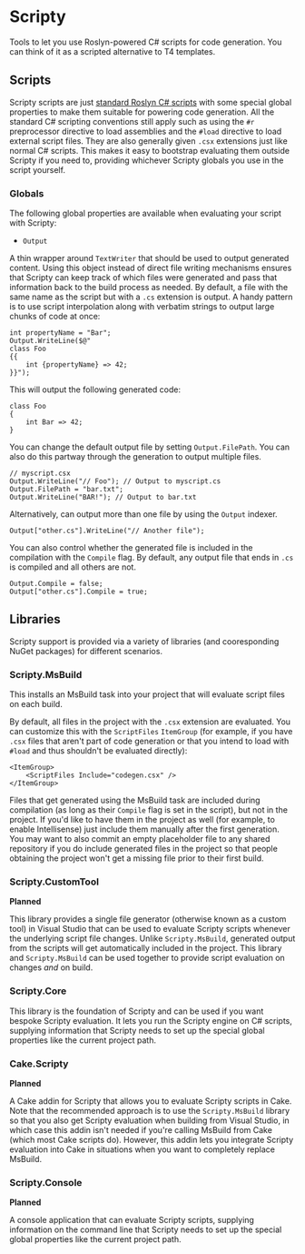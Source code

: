 # Scripty

Tools to let you use Roslyn-powered C# scripts for code generation. You can think of it as a scripted alternative to T4 templates.

## Scripts

Scripty scripts are just [standard Roslyn C# scripts](https://github.com/dotnet/roslyn/wiki/Scripting-API-Samples) with some special global properties to make them suitable for powering code generation. All the standard C# scripting conventions still apply such as using the `#r` preprocessor directive to load assemblies and the  `#load` directive to load external script files. They are also generally given `.csx` extensions just like normal C# scripts. This makes it easy to bootstrap evaluating them outside Scripty if you need to, providing whichever Scripty globals you use in the script yourself.

### Globals

The following global properties are available when evaluating your script with Scripty:

* `Output`

A thin wrapper around `TextWriter` that should be used to output generated content. Using this object instead of direct file writing mechanisms ensures that Scripty can keep track of which files were generated and pass that information back to the build process as needed. By default, a file with the same name as the script but with a `.cs` extension is output. A handy pattern is to use script interpolation along with verbatim strings to output large chunks of code at once: 

```
int propertyName = "Bar";
Output.WriteLine($@"
class Foo 
{{ 
    int {propertyName} => 42; 
}}");
```

This will output the following generated code:

```
class Foo
{
    int Bar => 42;
}
```

You can change the default output file by setting `Output.FilePath`. You can also do this partway through the generation to output multiple files.

```
// myscript.csx
Output.WriteLine("// Foo"); // Output to myscript.cs
Output.FilePath = "bar.txt";
Output.WriteLine("BAR!"); // Output to bar.txt 
```

Alternatively, can output more than one file by using the `Output` indexer.

```
Output["other.cs"].WriteLine("// Another file");
```

You can also control whether the generated file is included in the compilation with the `Compile` flag. By default, any output file that ends in `.cs` is compiled and all others are not.

```
Output.Compile = false;
Output["other.cs"].Compile = true;
```

## Libraries

Scripty support is provided via a variety of libraries (and cooresponding NuGet packages) for different scenarios.

### Scripty.MsBuild

This installs an MsBuild task into your project that will evaluate script files on each build.

By default, all files in the project with the `.csx` extension are evaluated. You can customize this with the `ScriptFiles` `ItemGroup` (for example, if you have `.csx` files that aren't part of code generation or that you intend to load with `#load` and thus shouldn't be evaluated directly):

```
<ItemGroup>
    <ScriptFiles Include="codegen.csx" />
</ItemGroup>
```

Files that get generated using the MsBuild task are included during compilation (as long as their `Compile` flag is set in the script), but not in the project. If you'd like to have them in the project as well (for example, to enable Intellisense) just include them manually after the first generation. You may want to also commit an empty placeholder file to any shared repository if you do include generated files in the project so that people obtaining the project won't get a missing file prior to their first build.

### Scripty.CustomTool

**Planned**

This library provides a single file generator (otherwise known as a custom tool) in Visual Studio that can be used to evaluate Scripty scripts whenever the underlying script file changes. Unlike `Scripty.MsBuild`, generated output from the scripts will get automatically included in the project. This library and `Scripty.MsBuild` can be used together to provide script evaluation on changes *and* on build.

### Scripty.Core

This library is the foundation of Scripty and can be used if you want bespoke Scripty evaluation. It lets you run the Scripty engine on C# scripts, supplying information that Scripty needs to set up the special global properties like the current project path.

### Cake.Scripty

**Planned**

A Cake addin for Scripty that allows you to evaluate Scripty scripts in Cake. Note that the recommended approach is to use the `Scripty.MsBuild` library so that you also get Scripty evaluation when building from Visual Studio, in which case this addin isn't needed if you're calling MsBuild from Cake (which most Cake scripts do). However, this addin lets you integrate Scripty evaluation into Cake in situations when you want to completely replace MsBuild.

### Scripty.Console

**Planned**

A console application that can evaluate Scripty scripts, supplying information on the command line that Scripty needs to set up the special global properties like the current project path.